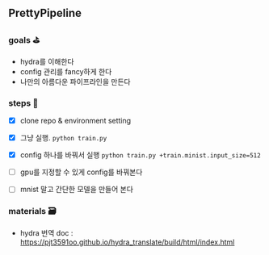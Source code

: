 ## PrettyPipeline 

### goals ⛳
- hydra를 이해한다
- config 관리를 fancy하게 한다
- 나만의 아름다운 파이프라인을 만든다

### steps 🌄
- [x] clone repo & environment setting
- [x] 그냥 실행. `python train.py`
- [x] config 하나를 바꿔서 실행 `python train.py +train.minist.input_size=512`
- [ ] gpu를 지정할 수 있게 config를 바꿔본다
- [ ] mnist 말고 간단한 모델을 만들어 본다


### materials 🗃️
- hydra 번역 doc : https://pjt3591oo.github.io/hydra_translate/build/html/index.html
